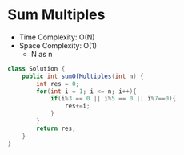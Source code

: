 # Sum Multiples

- Time Complexity: O(N)
- Space Complexity: O(1)
  - N as n

```java
class Solution {
    public int sumOfMultiples(int n) {
        int res = 0;
        for(int i = 1; i <= n; i++){
            if(i%3 == 0 || i%5 == 0 || i%7==0){
                res+=i;
            }
        }
        return res;
    }
}
```
